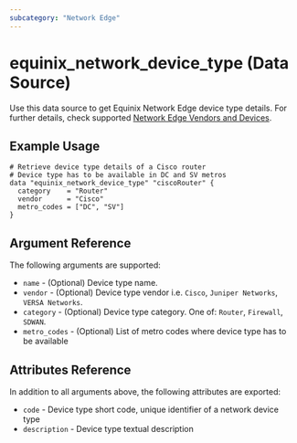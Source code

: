 ```yaml
---
subcategory: "Network Edge"
---
```


# equinix_network_device_type (Data Source)

Use this data source to get Equinix Network Edge device type details. For further details, check supported
[Network Edge Vendors and Devices](https://docs.equinix.com/en-us/Content/Interconnection/NE/user-guide/NE-vendors-devices.htm).

## Example Usage

```hcl
# Retrieve device type details of a Cisco router
# Device type has to be available in DC and SV metros
data "equinix_network_device_type" "ciscoRouter" {
  category    = "Router"
  vendor      = "Cisco"
  metro_codes = ["DC", "SV"]
}
```

## Argument Reference

The following arguments are supported:

* `name` - (Optional) Device type name.
* `vendor` - (Optional) Device type vendor i.e. `Cisco`, `Juniper Networks`, `VERSA Networks`.
* `category` - (Optional) Device type category. One of: `Router`, `Firewall`, `SDWAN`.
* `metro_codes` - (Optional) List of metro codes where device type has to be available

## Attributes Reference

In addition to all arguments above, the following attributes are exported:

* `code` - Device type short code, unique identifier of a network device type
* `description` - Device type textual description
